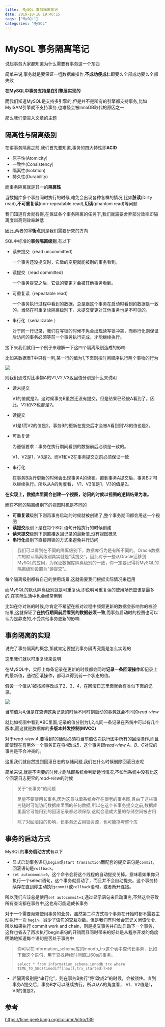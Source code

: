 ```yaml
---
title:  MySQL 事务隔离笔记
date: 2019-10-16 19:40:15
tags: ["MySQL"]
categories: "MySQL"
---
```


# MySQL 事务隔离笔记

说起事务大家都知道为什么需要有事务这一个东西

简单来说,事务就是要保证一组数据库操作,**不成功便成仁**即要么全部成功要么全部失败

**在MySQL中事务支持是在引擎层实现的**

而我们知道MySQL是支持多引擎的,但是并不是所有的引擎都支持事务,比如MyISAM引擎就不支持事务,也难怪会被InnoDB取代的原因之一

那么我们便进入文章的主题

## 隔离性与隔离级别

在讲事务隔离之前,我们首先要知道,事务的四大特性即**ACID**

- 原子性(Atomicity)
- 一致性(Consistency)
- 隔离性(Isolation)
- 持久性(Durability)

而事务隔离就是其一的**隔离性**

当数据库多个事务同时执行的时候,难免会出现各种各样的情况,比如**脏读**(Dirty read),**不可重复读**(non-repeatable read),**幻读**(phantom read)等问题

我们知道有舍就有得,在保证各个事务隔离的任务下,我们就需要舍弃部分效率即隔离度越高则效率越低

因此,两者的**平衡点**则是我们需要研究的方向

SQL中标准的**事务隔离级别**,有以下

- 读未提交（read uncommitted）

  一个事务还没提交时，它做的变更就能被别的事务看到。

- 读提交（read committed）

  一个事务提交之后，它做的变更才会被其他事务看到。

- 可重复读（repeatable read）

  一个事务执行过程中看到的数据，总是跟这个事务在启动时看到的数据是一致的。当然在可重复读隔离级别下，未提交变更对其他事务也是不可见的。

- 串行化（serializable ）

  对于同一行记录，我们在写锁的时候不免会出现读写锁冲突，而串行化则保证后访问的事务必须等前一个事务执行完成，才能继续执行。

接下来我们就用一个例子来理解一下这四个隔离级别造成的影响

比如某数据表T中只有一列,某一行的值为1,下面则按时间顺序执行两个事物的行为

![](https://raw.githubusercontent.com/catwithtudou/photo/master/20191016195108.png)

则我们通过对比事物A的V1,V2,V3返回值分别是什么来说明

- 读未提交

  V1的值就是2。这时候事务B虽然还没有提交，但是结果已经被A看到了。因此，V2和V3也都是2。

- 读提交

  V1是1而V2的值是2。事务B的更新在提交后才会被A看到则V3的值也是2。

- 可重复读

  为遵循要求：事务在执行期间看到的数据前后必须是一致的。

  V1、V2是1，V3是2。而V1和V2在事务提交之前必须保证一致

- 串行化

  在事务B执行更新的时候会出现事务A的读锁。直到事务A提交后，事务B才可以继续执行。所以从A的角度看， V1、V2值是1，V3的值是2。

**在实现上，数据库里面会创建一个视图，访问的时候以视图的逻辑结果为准。**

而在不同的隔离级别下的视图时机是不同的

- **可重复读**级别下则再事务启动的时候就被创建了,整个事务期间都会用这一个视图
- **读提交**级别下是在每个SQL语句开始执行的时候创建
- **读未提交**级别下则直接返回记录的最新值,没有视图概念
- **串行化**级别下直接用锁的方式来避免并行访问

> 我们可以看到在不同的隔离级别下，数据库行为是有所不同的。Oracle数据库的默认隔离级别其实就是“读提交”，因此对于一些从Oracle迁移到MySQL的应用，为保证数据库隔离级别的一致，你一定要记得将MySQL的隔离级别设置为“读提交”。

每个隔离级别都有自己的使用场景,这就需要我们根据实际情况来运用

而MySQL的默认隔离级别就是可重复读,即说明可重复读的使用场景应该是最多的,在实际生活中也会经常用到

比如在你对账的时候,你肯定不希望在校对过程中频频更新的数据会影响你的校验结果,这就保证了**在执行期间前后看到的数据必须一致**,而事务启动时的视图也可以认为是静态的,不受其他事务更新的影响.

## 事务隔离的实现

说完了事务隔离的概念,那就肯定要提到事务隔离究竟是怎么实现的

这里我们就以可重复读来说明

在MySQL中，实际上每条记录在更新的时候都会同时**记录一条回滚操作**即记录上的最新值，通过回滚操作，都可以得到前一个状态的值。

假设一个值从1被按顺序改成了2、3、4，在回滚日志里面就会有类似下面的记录。

![](https://raw.githubusercontent.com/catwithtudou/photo/master/20191016200411.png)

当前值为4,但是在查询这条记录的时候不同时刻启动的事务就会不同的*read-view*

就比如视图中看到ABC里面,记录的值分别为1,2,4,同一条记录在系统中可以有几个版本,而这就是数据库的**多版本并发控制(MVCC)**

对于*read-view A*,要得到1的话就必须将当前值依次执行图中所有的回滚操作,而且即使现在有另外一个事务正在将4改成5，这个事务跟*read-view A、B、C*对应的事务是不会冲突的。

这里我们就自然提到回滚日志的存储问题,我们在什么时候删除回滚日志呢

简单来说,就是不需要的时候才删除即系统会判断适当情况,不如当系统中没有比这个回滚日志更早的*read-view*的时候

> 关于"长事务"的问题
>
> 尽量不要使用长事务,因为这意味着系统会存在很老的事务图,且由于这些事务随时可能访问数据库里面的任何数据,所以在这个长事务提交之前,数据库里面它可能用到的回滚记录都必须保存,这就会造成大量的存储空间被占用
>
> 除了对回滚段的影响，长事务还占用锁资源，也可能拖垮整个库

## 事务的启动方式

MySQL的**事务启动方式**有以下

- 显式启动事务语句,`begin`或`start transaction`而配套的提交语句是`commit`，回滚语句是`rollback`。
- `set autocommit=0`，这个命令会将这个线程的自动提交关掉。意味着如果你只执行一个select语句，这个事务就启动了，而且并不会自动提交。这个事务持续存在直到你主动执行`commit`或`rollback`语句，或者断开连接。

所以我们应该总是使用`set autocommit=1`,通过显示语句来启动事务,不然这会导致所有查询都在事务中,这也有可能造成长事务

对于一个需要频繁使用事务的业务，虽然第二种方式每个事务在开始时都不需要主动执行一次 `begin`，减少了语句的交互次数。但是我们有时候会忘记关闭该命令.所以如果执行 commit work and chain，则是提交事务并自动启动下一个事务，这样也省去了再次执行begin语句的开销而且同时带来的好处是从程序开发的角度明确地知道每个语句是否处于事务中

> 你可以在information_schema库的innodb_trx这个表中查询长事务，比如下面这个语句，用于查找持续时间超过60s的事务。
>
> ```mysql
> select * from information_schema.innodb_trx where TIME_TO_SEC(timediff(now(),trx_started))>60
> ```









- 若隔离级别是“串行化”，则在事务B执行“将1改成2”的时候，会被锁住。直到事务A提交后，事务B才可以继续执行。所以从A的角度看， V1、V2值是1，V3的值是2。

## 参考

<https://time.geekbang.org/column/intro/139>